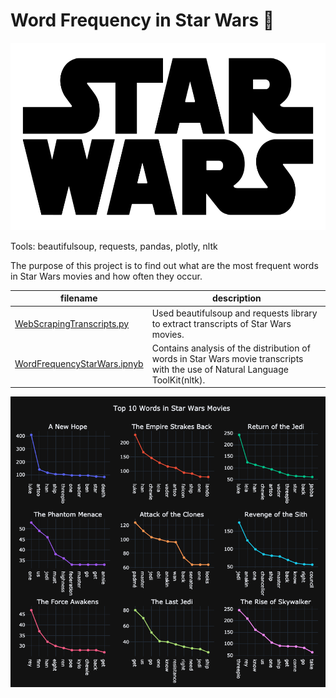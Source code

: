 # Word Frequency in Star Wars :speech_balloon:

<img src="images/starwarslogo.png" width="900" height="300" />

Tools: beautifulsoup, requests, pandas, plotly, nltk 


The purpose of this project is to find out what are the most frequent words in Star Wars movies and how often they occur.



filename | description
------------ | -------------
[WebScrapingTranscripts.py](WebScrapingTranscripts.py) | Used beautifulsoup and requests library to extract transcripts of Star Wars movies. 
[WordFrequencyStarWars.ipnyb](WordFrequencyStarWars.ipynb) | Contains analysis of the distribution of words in Star Wars movie transcripts with the use of Natural Language ToolKit(nltk).




<img src="images/Top10Words.png" width="900"/>
